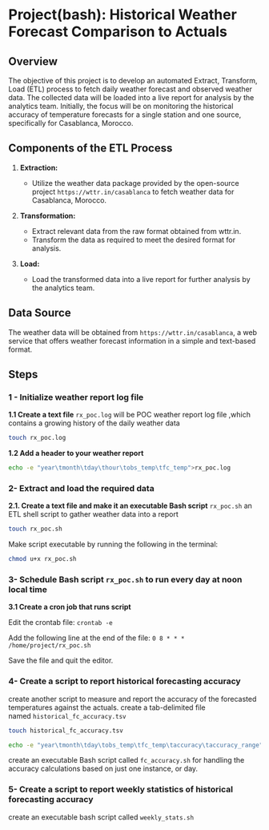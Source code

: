 # Project(bash): Historical Weather Forecast Comparison to Actuals

## Overview
The objective of this project is to develop an automated Extract, Transform, Load (ETL) process to fetch daily weather forecast and observed weather data. The collected data will be loaded into a live report for analysis by the analytics team. Initially, the focus will be on monitoring the historical accuracy of temperature forecasts for a single station and one source, specifically for Casablanca, Morocco.

## Components of the ETL Process
1. **Extraction:**
   - Utilize the weather data package provided by the open-source project `https://wttr.in/casablanca` to fetch weather data for Casablanca, Morocco.

2. **Transformation:**
   - Extract relevant data from the raw format obtained from wttr.in.
   - Transform the data as required to meet the desired format for analysis.

3. **Load:**
   - Load the transformed data into a live report for further analysis by the analytics team.

## Data Source
The weather data will be obtained from `https://wttr.in/casablanca`, a web service that offers weather forecast information in a simple and text-based format.

## Steps
### 1 - Initialize weather report log file

**1.1 Create a text file**
`rx_poc.log` will be  POC weather report log file ,which contains a growing history of the daily weather data
```bash
touch rx_poc.log
```

**1.2 Add a header to your weather report**
```bash
echo -e "year\tmonth\tday\thour\tobs_temp\tfc_temp">rx_poc.log
```

### 2- Extract and load the required data
**2.1. Create a text file and make it an executable Bash script**
`rx_poc.sh`
an ETL shell script to gather weather data into a report
```bash
touch rx_poc.sh
```

Make  script executable by running the following in the terminal:
```bash
chmod u+x rx_poc.sh
```

### 3- Schedule Bash script `rx_poc.sh` to run every day at noon local time

**3.1 Create a cron job that runs script**

Edit the crontab file:
 `crontab -e`

Add the following line at the end of the file:
 `0 8 * * * /home/project/rx_poc.sh`

Save the file and quit the editor.

### 4- Create a script to report historical forecasting accuracy

create another script to measure and report the accuracy of the forecasted temperatures against the actuals.
create a tab-delimited file named `historical_fc_accuracy.tsv`
```bash
touch historical_fc_accuracy.tsv
```

```bash
echo -e "year\tmonth\tday\tobs_temp\tfc_temp\taccuracy\taccuracy_range" > historical_fc_accuracy.tsv
```

create an executable Bash script called `fc_accuracy.sh`
for handling the accuracy calculations based on just one instance, or day.

### 5- Create a script to report weekly statistics of historical forecasting accuracy

create an executable bash script called `weekly_stats.sh`




